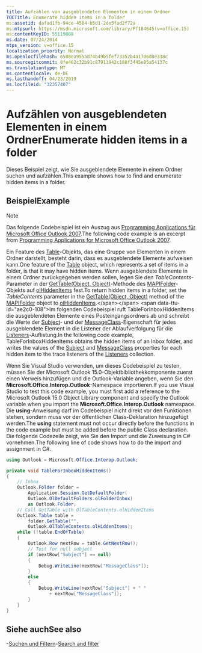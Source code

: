 ```yaml
---
title: Aufzählen von ausgeblendeten Elementen in einem Ordner
TOCTitle: Enumerate hidden items in a folder
ms:assetid: dafad1fb-94ce-4584-b5d1-2de5fad2f72a
ms:mtpsurl: https://msdn.microsoft.com/library/Ff184645(v=office.15)
ms:contentKeyID: 55119888
ms.date: 07/24/2014
mtps_version: v=office.15
localization_priority: Normal
ms.openlocfilehash: 6508ea955ad74b49b5fef73352b4a1706d8e338c
ms.sourcegitcommit: 8fe462c32b91c87911942c188f3445e85a54137c
ms.translationtype: MT
ms.contentlocale: de-DE
ms.lasthandoff: 04/23/2019
ms.locfileid: "32357407"
---
```

# <a name="enumerate-hidden-items-in-a-folder"></a><span data-ttu-id="ae2c0-102">Aufzählen von ausgeblendeten Elementen in einem Ordner</span><span class="sxs-lookup"><span data-stu-id="ae2c0-102">Enumerate hidden items in a folder</span></span>

<span data-ttu-id="ae2c0-103">Dieses Beispiel zeigt, wie Sie ausgeblendete Elemente in einem Ordner suchen und aufzählen.</span><span class="sxs-lookup"><span data-stu-id="ae2c0-103">This example shows how to find and enumerate hidden items in a folder.</span></span>

## <a name="example"></a><span data-ttu-id="ae2c0-104">Beispiel</span><span class="sxs-lookup"><span data-stu-id="ae2c0-104">Example</span></span>

> [!NOTE] 
> <span data-ttu-id="ae2c0-105">Das folgende Codebeispiel ist ein Auszug aus [Programming Applications für Microsoft Office Outlook 2007](https://www.amazon.com/gp/product/0735622493?ie=UTF8&tag=msmsdn-20&linkCode=as2&camp=1789&creative=9325&creativeASIN=0735622493).</span><span class="sxs-lookup"><span data-stu-id="ae2c0-105">The following code example is an excerpt from [Programming Applications for Microsoft Office Outlook 2007](https://www.amazon.com/gp/product/0735622493?ie=UTF8&tag=msmsdn-20&linkCode=as2&camp=1789&creative=9325&creativeASIN=0735622493).</span></span>

<span data-ttu-id="ae2c0-106">Ein Feature des [Table](https://msdn.microsoft.com/library/bb652856\(v=office.15\))-Objekts, das eine Gruppe von Elementen in einem Ordner darstellt, besteht darin, dass es ausgeblendete Elemente aufweisen kann.</span><span class="sxs-lookup"><span data-stu-id="ae2c0-106">One feature of the [Table](https://msdn.microsoft.com/library/bb652856\(v=office.15\)) object, which represents a set of items in a folder, is that it may have hidden items.</span></span> <span data-ttu-id="ae2c0-107">Wenn ausgeblendete Elemente in einem Ordner zurückgegeben werden sollen, legen Sie den *TableContents*-Parameter in der [GetTable(Object, Object)](https://msdn.microsoft.com/library/bb612592\(v=office.15\))-Methode des [MAPIFolder](https://msdn.microsoft.com/library/bb624369\(v=office.15\))-Objekts auf [olHiddenItems](https://msdn.microsoft.com/library/bb622801\(v=office.15\)) fest.</span><span class="sxs-lookup"><span data-stu-id="ae2c0-107">To return hidden items in a folder, set the *TableContents* parameter in the [GetTable(Object, Object)](https://msdn.microsoft.com/library/bb612592\(v=office.15\)) method of the [MAPIFolder](https://msdn.microsoft.com/library/bb624369\(v=office.15\)) object to [olHiddenItems](https://msdn.microsoft.com/library/bb622801\(v=office.15\)).</span></span> <span data-ttu-id="ae2c0-108">Im folgenden Codebeispiel ruft TableForInboxHiddenItems die ausgeblendeten Elemente eines Posteingangsordners ab und schreibt die Werte der [Subject](https://msdn.microsoft.com/library/bb611353\(v=office.15\))- und der [MessageClass](https://msdn.microsoft.com/library/bb645845\(v=office.15\))-Eigenschaft für jedes ausgeblendete Element in die Listener der Ablaufverfolgung für die [Listeners](https://msdn.microsoft.com/library/system.diagnostics.debug.listeners.aspx)-Auflistung.</span><span class="sxs-lookup"><span data-stu-id="ae2c0-108">In the following code example, TableForInboxHiddenItems obtains the hidden items of an Inbox folder, and writes the values of the [Subject](https://msdn.microsoft.com/library/bb611353\(v=office.15\)) and [MessageClass](https://msdn.microsoft.com/library/bb645845\(v=office.15\)) properties for each hidden item to the trace listeners of the [Listeners](https://msdn.microsoft.com/library/system.diagnostics.debug.listeners.aspx) collection.</span></span>

<span data-ttu-id="ae2c0-109">Wenn Sie Visual Studio verwenden, um dieses Codebeispiel zu testen, müssen Sie der Microsoft Outlook 15.0-Objektbibliothekkomponente zuerst einen Verweis hinzufügen und die Outlook-Variable angeben, wenn Sie den **Microsoft.Office.Interop.Outlook**-Namespace importieren.</span><span class="sxs-lookup"><span data-stu-id="ae2c0-109">If you use Visual Studio to test this code example, you must first add a reference to the Microsoft Outlook 15.0 Object Library component and specify the Outlook variable when you import the **Microsoft.Office.Interop.Outlook** namespace.</span></span> <span data-ttu-id="ae2c0-110">Die **using**-Anweisung darf im Codebeispiel nicht direkt vor den Funktionen stehen, sondern muss vor der öffentlichen Class-Deklaration hinzugefügt werden.</span><span class="sxs-lookup"><span data-stu-id="ae2c0-110">The **using** statement must not occur directly before the functions in the code example but must be added before the public Class declaration.</span></span> <span data-ttu-id="ae2c0-111">Die folgende Codezeile zeigt, wie Sie den Import und die Zuweisung in C\# vornehmen.</span><span class="sxs-lookup"><span data-stu-id="ae2c0-111">The following line of code shows how to do the import and assignment in C\#.</span></span>

```csharp
using Outlook = Microsoft.Office.Interop.Outlook;
```


```csharp
private void TableForInboxHiddenItems()
{
    // Inbox
    Outlook.Folder folder =
        Application.Session.GetDefaultFolder(
        Outlook.OlDefaultFolders.olFolderInbox)
        as Outlook.Folder;
    // Call GetTable with OlTableContents.olHiddenItems
    Outlook.Table table =
        folder.GetTable("",
        Outlook.OlTableContents.olHiddenItems);
    while (!table.EndOfTable)
    {
        Outlook.Row nextRow = table.GetNextRow();
        // Test for null subject
        if (nextRow["Subject"] == null)
        {
            Debug.WriteLine(nextRow["MessageClass"]);
        }
        else
        {
            Debug.WriteLine(nextRow["Subject"] + " "
                + nextRow["MessageClass"]);
        }
    }
}
```

## <a name="see-also"></a><span data-ttu-id="ae2c0-112">Siehe auch</span><span class="sxs-lookup"><span data-stu-id="ae2c0-112">See also</span></span>

<span data-ttu-id="ae2c0-113">-[Suchen und Filtern](search-and-filter.md)</span><span class="sxs-lookup"><span data-stu-id="ae2c0-113">-[Search and filter](search-and-filter.md)</span></span>

